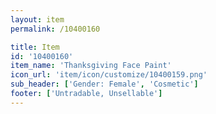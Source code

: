 ```yaml
---
layout: item
permalink: /10400160

title: Item
id: '10400160'
item_name: 'Thanksgiving Face Paint'
icon_url: 'item/icon/customize/10400159.png'
sub_header: ['Gender: Female', 'Cosmetic']
footer: ['Untradable, Unsellable']
---
```

